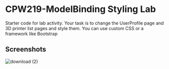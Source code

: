 # CPW219-ModelBinding Styling Lab
Starter code for lab activity. Your task is to change the UserProfile page and 3D printer list pages and style them. You can
use custom CSS or a framework like Bootstrap

## Screenshots
![download (2)](https://user-images.githubusercontent.com/114942875/214953629-99b411ac-d524-4d2c-b4fb-373597bb05dc.png)

